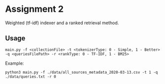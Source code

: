 # Assignment 2
Weighted (tf-idf) indexer and a ranked retrieval method.

Usage
----------------------
    main.py -f <collectionFile> -t <tokenizerType: 0 - Simple, 1 - Better> -q <queriesFilePath> -r <rankType: 0 - TF-IDF, 1 - BM25>
    
Example:

    python3 main.py -f ./data/all_sources_metadata_2020-03-13.csv -t 1 -q ./data/queries.txt -r 0


    



